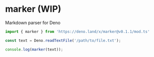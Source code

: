 # marker (WIP)
Markdown parser for Deno 

```ts
import { marker } from 'https://deno.land/x/marker@v0.1.1/mod.ts'

const text = Deno.readTextFile('/path/to/file.txt');

console.log(marker(text));
```
